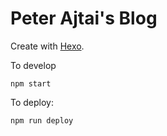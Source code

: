 # Peter Ajtai's Blog

Create with [Hexo](https://hexo.io/).

To develop

```
npm start
```

To deploy:

```
npm run deploy
```

